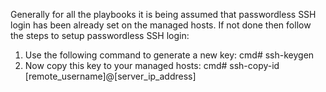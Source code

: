 Generally for all the playbooks it is being assumed that passwordless SSH login has been already set on the managed hosts.
If not done then follow the steps to setup passwordless SSH login:
  1. Use the following command to generate a new key:
      cmd# ssh-keygen
  2. Now copy this key to your managed hosts:
      cmd# ssh-copy-id [remote_username]@[server_ip_address]
